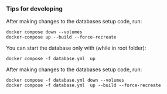### Tips for developing
After making changes to the databases setup code, run:
```
docker compose down --volumes
docker-compose up --build --force-recreate
```

You can start the database only with (while in root folder):
```
docker compose -f database.yml  up
```
After making changes to the databases setup code, run:
```
docker compose -f database.yml down --volumes
docker compose -f database.yml  up --build --force-recreate
```

